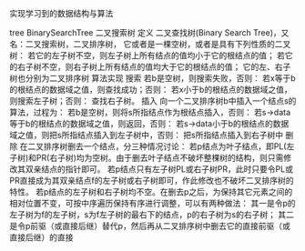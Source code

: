 实现学习到的数据结构与算法

tree
BinarySearchTree 二叉搜索树
定义
二叉查找树(Binary Search Tree)，又名：二叉搜索树，二叉排序树，
    它或者是一棵空树，或者是具有下列性质的二叉树： 
    若它的左子树不空，则左子树上所有结点的值均小于它的根结点的值； 
    若它的右子树不空，则右子树上所有结点的值均大于它的根结点的值；
    它的左、右子树也分别为二叉排序树
算法实现
    搜索
        若b是空树，则搜索失败，否则：
        若x等于b的根结点的数据域之值，则查找成功；否则：
        若x小于b的根结点的数据域之值，则搜索左子树；否则：
        查找右子树。
    插入
        向一个二叉排序树b中插入一个结点s的算法，过程为：
        若b是空树，则将s所指结点作为根结点插入，否则：
        若s->data等于b的根结点的数据域之值，则返回，否则：
        若s->data小于b的根结点的数据域之值，则把s所指结点插入到左子树中，否则：
        把s所指结点插入到右子树中
    删除
        在二叉排序树删去一个结点，分三种情况讨论：
        若p结点为叶子结点，即PL(左子树)和PR(右子树)均为空树。由于删去叶子结点不破坏整棵树的结构，则只需修改其双亲结点的指针即可。
        若p结点只有左子树PL或右子树PR，此时只要令PL或PR直接成为其双亲结点f的左子树或右子树即可，作此修改也不破坏二叉排序树的特性。
        若p结点的左子树和右子树均不空。在删去p之后，为保持其它元素之间的相对位置不变，可按中序遍历保持有序进行调整，可以有两种做法：
            其一是令p的左子树为f的左子树，s为f左子树的最右下的结点，p的右子树为s的右子树；
            其二是令p前驱（或直接后继）替代p，然后再从二叉排序树中删去它的直接前驱（或直接后继）的直接